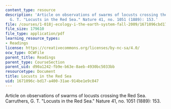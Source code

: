 ```yaml
---
content_type: resource
description: 'Article on observations of swarms of locusts crossing the Red Sea. Carruthers,
  G. T. "Locusts in the Red Sea." Nature 41, no. 1051 (1889): 153.'
file: /courses/1-018j-ecology-i-the-earth-system-fall-2009/1671096cbd17a40031ae914be1e9c847_MIT1_018JF09_Carruthers.pdf
file_size: 179610
file_type: application/pdf
learning_resource_types:
- Readings
license: https://creativecommons.org/licenses/by-nc-sa/4.0/
ocw_type: OCWFile
parent_title: Readings
parent_type: CourseSection
parent_uid: d90a1242-fb9e-b63e-8aeb-4930bc5033bb
resourcetype: Document
title: Locusts in the Red Sea
uid: 1671096c-bd17-a400-31ae-914be1e9c847
---
```

Article on observations of swarms of locusts crossing the Red Sea. Carruthers, G. T. "Locusts in the Red Sea." Nature 41, no. 1051 (1889): 153.